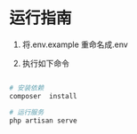 # 运行指南

1. 将.env.example 重命名成.env

2. 执行如下命令

```bash

# 安装依赖
composer  install

# 运行服务
php artisan serve

```